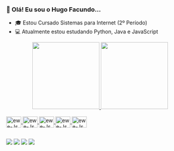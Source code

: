 ###  👋 Olá! Eu sou o Hugo Facundo...

- 🎓 Estou Cursado Sistemas para Internet (2º Período)
- 💻 Atualmente estou estudando Python, Java e JavaScript


<div align="center">
  <a href="https://github.com/ewertonalex">
  <img height="180em" src="https://github-readme-stats.vercel.app/api?username=hufacundo&show_icons=true&theme=dark&include_all_commits=true&count_private=true"/>
  <img height="180em" src="https://github-readme-stats.vercel.app/api/top-langs/?username=hufacundo&layout=compact&langs_count=7&theme=dark"/>
</div>
  
  <div style="display: inline_block"><br>
    
  <img align="center" alt="ewe-Js" height="30" width="40" src="https://cdn.iconscout.com/icon/free/png-256/javascript-2752148-2284965.png">
    <img align="center" alt="ewe-Js" height="30" width="40" src="https://www.pngkit.com/png/full/70-701749_this-free-icons-png -design-of-python-language.png">
    <img align="center" alt="ewe-Js" height="30" width="40" src="http://s2.glbimg.com/DyDQQTZSF1oEiO8kawMIxP72KzQ=/290x417/s.glbimg.com/jo/g1/f/original/2011/08/22/22-java-300.jpg">
    <img align="center" alt="ewe-Js" height="30" width="40" src="https://cdn-icons-png.flaticon.com/512/1216/1216733.png">
    <img align="center" alt="ewe-Js" height="30" width="40" src="https://cdn-icons-png.flaticon.com/512/732/732190.png">
    
</div>
  
##
  
  <div>
    
   <a href="https://api.whatsapp.com/send?phone=5583999507034" target="_blank"><img src="https://img.shields.io/badge/WhatsApp-25D366?style=for-the-badge&logo=whatsapp&logoColor=white"></a>
  <a href="https://instagram.com/hugofacundo" target="_blank"><img src="https://img.shields.io/badge/Instagram-E4405F?style=for-the-badge&logo= instagram&logoColor=white"></a>
 	<a href="mailto:hufacundo@hotmail.com" target="_blank"><img src="https://img.shields.io/badge/Gmail-D14836?style=for-the-badge&logo=gmail&logoColor= branco"></a>
    <a href="https://www.linkedin.com/in/hufacundo" target="_blank"><img src="https://logospng.org/download/linkedin/logo-linkedin-256.png"></a>

    

</div>

